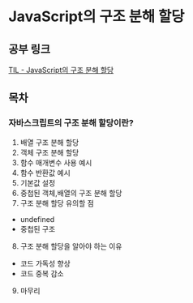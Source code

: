 # JavaScript의 구조 분해 할당 

## 공부 링크
[TIL - JavaScript의 구조 분해 할당](https://rarrit.github.io/til/js/destructuring-assignment/)

## 목차
### 자바스크립트의 구조 분해 할당이란?
1. 배열 구조 분해 할당
2. 객체 구조 분해 할당
3. 함수 매개변수 사용 예시
4. 함수 반환값 예시
5. 기본값 설정
6. 중첩된 객체,배열의 구조 분해 할당
7. 구조 분해 할당 유의할 점
  - undefined
  - 중첩된 구조
8. 구조 분해 할당을 알아야 하는 이유
  - 코드 가독성 향상
  - 코드 중복 감소
9. 마무리
